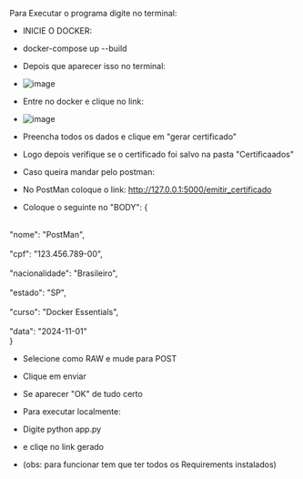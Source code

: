 Para Executar o programa digite no terminal:

- INICIE O DOCKER:
- docker-compose up --build
- Depois que aparecer isso no terminal:
- ![image](https://github.com/user-attachments/assets/010aaec2-8bd5-417b-a0b5-f204f379d282)

- Entre no docker e clique no link:
- ![image](https://github.com/user-attachments/assets/bb9f8548-3bad-4526-8700-43ea9e088aa4)

- Preencha todos os dados e clique em "gerar certificado"
- Logo depois verifique se o certificado foi salvo na pasta "Certificaados"

- Caso queira mandar pelo postman:
- No PostMan coloque o link: http://127.0.0.1:5000/emitir_certificado
- Coloque o seguinte no "BODY":
{
<br>
  "nome": "PostMan",  
  </br>
  <br>
  "cpf": "123.456.789-00",
  </br>
  <br>
  "nacionalidade": "Brasileiro",
  </br>
  <br>
  "estado": "SP",
  </br>
  <br>
  "curso": "Docker Essentials",
  </br>
  <br>
  "data": "2024-11-01"
  </br>
}

- Selecione como RAW e mude para POST
- Clique em enviar
- Se aparecer "OK" de tudo certo

- Para executar localmente:
- Digite python app.py
- e cliqe no link gerado
- (obs: para funcionar tem que ter todos os Requirements instalados)
